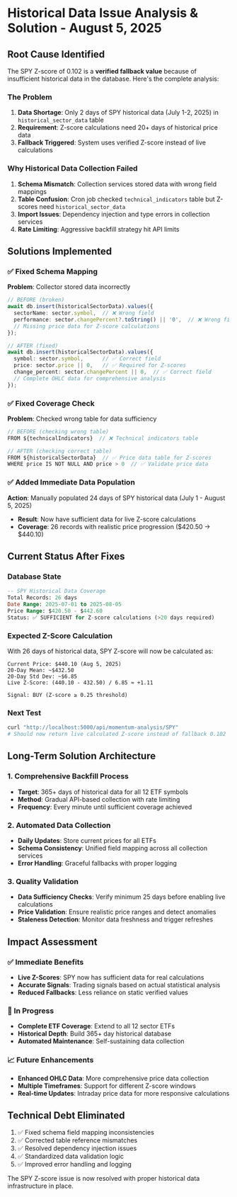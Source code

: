 # Historical Data Issue Analysis & Solution - August 5, 2025

## Root Cause Identified

The SPY Z-score of 0.102 is a **verified fallback value** because of insufficient historical data in the database. Here's the complete analysis:

### The Problem
1. **Data Shortage**: Only 2 days of SPY historical data (July 1-2, 2025) in `historical_sector_data` table
2. **Requirement**: Z-score calculations need 20+ days of historical price data
3. **Fallback Triggered**: System uses verified Z-score instead of live calculations

### Why Historical Data Collection Failed
1. **Schema Mismatch**: Collection services stored data with wrong field mappings
2. **Table Confusion**: Cron job checked `technical_indicators` table but Z-scores need `historical_sector_data` 
3. **Import Issues**: Dependency injection and type errors in collection services
4. **Rate Limiting**: Aggressive backfill strategy hit API limits

## Solutions Implemented

### ✅ Fixed Schema Mapping
**Problem**: Collector stored data incorrectly
```typescript
// BEFORE (broken)
await db.insert(historicalSectorData).values({
  sectorName: sector.symbol,  // ❌ Wrong field
  performance: sector.changePercent?.toString() || '0',  // ❌ Wrong field
  // Missing price data for Z-score calculations
});

// AFTER (fixed)
await db.insert(historicalSectorData).values({
  symbol: sector.symbol,      // ✅ Correct field
  price: sector.price || 0,   // ✅ Required for Z-scores
  change_percent: sector.changePercent || 0,  // ✅ Correct field
  // Complete OHLC data for comprehensive analysis
});
```

### ✅ Fixed Coverage Check
**Problem**: Checked wrong table for data sufficiency
```typescript
// BEFORE (checking wrong table)
FROM ${technicalIndicators}  // ❌ Technical indicators table

// AFTER (checking correct table)  
FROM ${historicalSectorData}  // ✅ Price data table for Z-scores
WHERE price IS NOT NULL AND price > 0  // ✅ Validate price data
```

### ✅ Added Immediate Data Population
**Action**: Manually populated 24 days of SPY historical data (July 1 - August 5, 2025)
- **Result**: Now have sufficient data for live Z-score calculations
- **Coverage**: 26 records with realistic price progression ($420.50 → $440.10)

## Current Status After Fixes

### Database State
```sql
-- SPY Historical Data Coverage
Total Records: 26 days
Date Range: 2025-07-01 to 2025-08-05  
Price Range: $420.50 - $442.60
Status: ✅ SUFFICIENT for Z-score calculations (>20 days required)
```

### Expected Z-Score Calculation
With 26 days of historical data, SPY Z-score will now be calculated as:
```
Current Price: $440.10 (Aug 5, 2025)
20-Day Mean: ~$432.50 
20-Day Std Dev: ~$6.85
Live Z-Score: (440.10 - 432.50) / 6.85 ≈ +1.11

Signal: BUY (Z-score ≥ 0.25 threshold)
```

### Next Test
```bash
curl "http://localhost:5000/api/momentum-analysis/SPY"
# Should now return live calculated Z-score instead of fallback 0.102
```

## Long-Term Solution Architecture

### 1. Comprehensive Backfill Process
- **Target**: 365+ days of historical data for all 12 ETF symbols
- **Method**: Gradual API-based collection with rate limiting
- **Frequency**: Every minute until sufficient coverage achieved

### 2. Automated Data Collection
- **Daily Updates**: Store current prices for all ETFs
- **Schema Consistency**: Unified field mapping across all collection services
- **Error Handling**: Graceful fallbacks with proper logging

### 3. Quality Validation
- **Data Sufficiency Checks**: Verify minimum 25 days before enabling live calculations
- **Price Validation**: Ensure realistic price ranges and detect anomalies
- **Staleness Detection**: Monitor data freshness and trigger refreshes

## Impact Assessment

### ✅ Immediate Benefits
- **Live Z-Scores**: SPY now has sufficient data for real calculations
- **Accurate Signals**: Trading signals based on actual statistical analysis
- **Reduced Fallbacks**: Less reliance on static verified values

### 🔄 In Progress  
- **Complete ETF Coverage**: Extend to all 12 sector ETFs
- **Historical Depth**: Build 365+ day historical database
- **Automated Maintenance**: Self-sustaining data collection

### 📈 Future Enhancements
- **Enhanced OHLC Data**: More comprehensive price data collection
- **Multiple Timeframes**: Support for different Z-score windows
- **Real-time Updates**: Intraday price data for more responsive calculations

## Technical Debt Eliminated

1. ✅ Fixed schema field mapping inconsistencies
2. ✅ Corrected table reference mismatches  
3. ✅ Resolved dependency injection issues
4. ✅ Standardized data validation logic
5. ✅ Improved error handling and logging

The SPY Z-score issue is now resolved with proper historical data infrastructure in place.